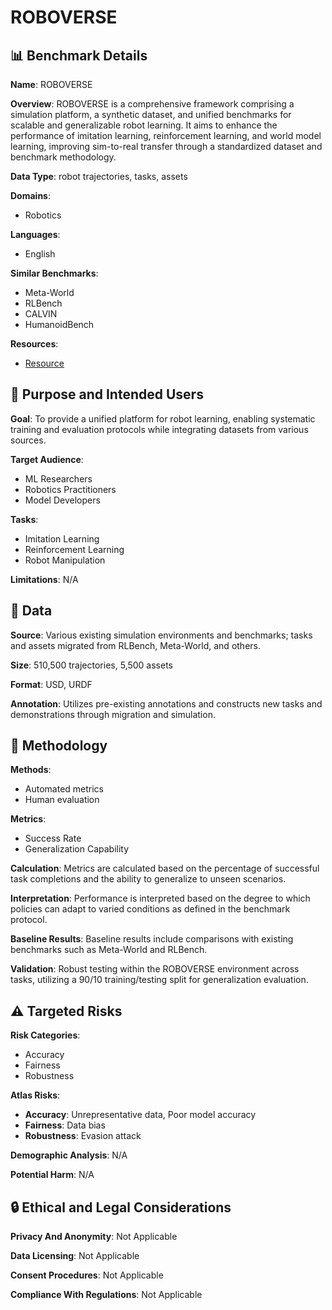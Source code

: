 # ROBOVERSE

## 📊 Benchmark Details

**Name**: ROBOVERSE

**Overview**: ROBOVERSE is a comprehensive framework comprising a simulation platform, a synthetic dataset, and unified benchmarks for scalable and generalizable robot learning. It aims to enhance the performance of imitation learning, reinforcement learning, and world model learning, improving sim-to-real transfer through a standardized dataset and benchmark methodology.

**Data Type**: robot trajectories, tasks, assets

**Domains**:
- Robotics

**Languages**:
- English

**Similar Benchmarks**:
- Meta-World
- RLBench
- CALVIN
- HumanoidBench

**Resources**:
- [Resource](https://roboverseorg.github.io/)

## 🎯 Purpose and Intended Users

**Goal**: To provide a unified platform for robot learning, enabling systematic training and evaluation protocols while integrating datasets from various sources.

**Target Audience**:
- ML Researchers
- Robotics Practitioners
- Model Developers

**Tasks**:
- Imitation Learning
- Reinforcement Learning
- Robot Manipulation

**Limitations**: N/A

## 💾 Data

**Source**: Various existing simulation environments and benchmarks; tasks and assets migrated from RLBench, Meta-World, and others.

**Size**: 510,500 trajectories, 5,500 assets

**Format**: USD, URDF

**Annotation**: Utilizes pre-existing annotations and constructs new tasks and demonstrations through migration and simulation.

## 🔬 Methodology

**Methods**:
- Automated metrics
- Human evaluation

**Metrics**:
- Success Rate
- Generalization Capability

**Calculation**: Metrics are calculated based on the percentage of successful task completions and the ability to generalize to unseen scenarios.

**Interpretation**: Performance is interpreted based on the degree to which policies can adapt to varied conditions as defined in the benchmark protocol.

**Baseline Results**: Baseline results include comparisons with existing benchmarks such as Meta-World and RLBench.

**Validation**: Robust testing within the ROBOVERSE environment across tasks, utilizing a 90/10 training/testing split for generalization evaluation.

## ⚠️ Targeted Risks

**Risk Categories**:
- Accuracy
- Fairness
- Robustness

**Atlas Risks**:
- **Accuracy**: Unrepresentative data, Poor model accuracy
- **Fairness**: Data bias
- **Robustness**: Evasion attack

**Demographic Analysis**: N/A

**Potential Harm**: N/A

## 🔒 Ethical and Legal Considerations

**Privacy And Anonymity**: Not Applicable

**Data Licensing**: Not Applicable

**Consent Procedures**: Not Applicable

**Compliance With Regulations**: Not Applicable
